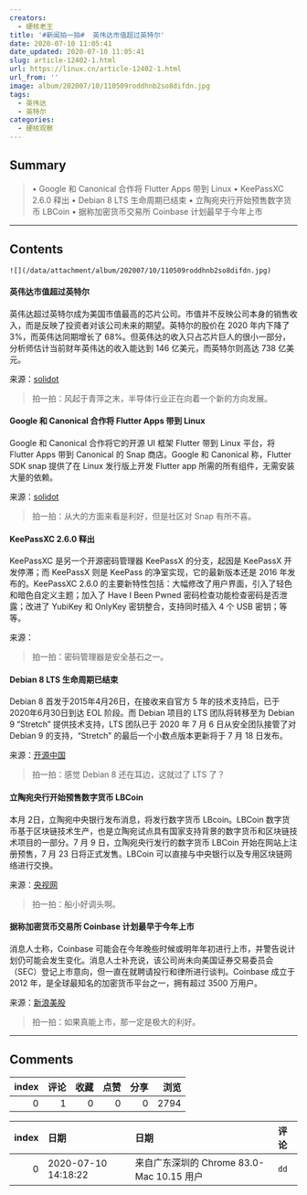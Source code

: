 ```yaml
---
creators:
  - 硬核老王
title: '#新闻拍一拍#  英伟达市值超过英特尔'
date: 2020-07-10 11:05:41
date_updated: 2020-07-10 11:05:41
slug: article-12402-1.html
url: https://linux.cn/article-12402-1.html
url_from: ''
image: album/202007/10/110509roddhnb2so8difdn.jpg
tags:
  - 英伟达
  - 英特尔
categories:
  - 硬核观察
---
```


## Summary

> • Google 和 Canonical 合作将 Flutter Apps 带到 Linux • KeePassXC 2.6.0 释出 • Debian 8 LTS 生命周期已结束 • 立陶宛央行开始预售数字货币 LBCoin • 据称加密货币交易所 Coinbase 计划最早于今年上市

***

<!-- more -->

## Contents

`![](/data/attachment/album/202007/10/110509roddhnb2so8difdn.jpg)`

#### 英伟达市值超过英特尔

英伟达超过英特尔成为美国市值最高的芯片公司。市值并不反映公司本身的销售收入，而是反映了投资者对该公司未来的期望。英特尔的股价在 2020 年内下降了 3%，而英伟达同期增长了 68%。但英伟达的收入只占芯片巨人的很小一部分，分析师估计当前财年英伟达的收入能达到 146 亿美元，而英特尔则高达 738 亿美元。

来源：[solidot](https://www.solidot.org/story?sid=64900)

> 
> 拍一拍：风起于青萍之末，半导体行业正在向着一个新的方向发展。
> 
> 
> 

#### Google 和 Canonical 合作将 Flutter Apps 带到 Linux

Google 和 Canonical 合作将它的开源 UI 框架 Flutter 带到 Linux 平台，将 Flutter Apps 带到 Canonical 的 Snap 商店。Google 和 Canonical 称，Flutter SDK snap 提供了在 Linux 发行版上开发 Flutter app 所需的所有组件，无需安装大量的依赖。

来源：[solidot](https://www.solidot.org/story?sid=64895)

> 
> 拍一拍：从大的方面来看是利好，但是社区对 Snap 有所不喜。
> 
> 
> 

#### KeePassXC 2.6.0 释出

KeePassXC 是另一个开源密码管理器 KeePassX 的分支，起因是 KeePassX 开发停滞；而 KeePassX 则是 KeePass 的净室实现，它的最新版本还是 2016 年发布的。KeePassXC 2.6.0 的主要新特性包括：大幅修改了用户界面，引入了轻色和暗色自定义主题；加入了 Have I Been Pwned 密码检查功能检查密码是否泄露；改进了 YubiKey 和 OnlyKey 密钥整合，支持同时插入 4 个 USB 密钥；等等。

来源：

> 
> 拍一拍：密码管理器是安全基石之一。
> 
> 
> 

#### Debian 8 LTS 生命周期已结束

Debian 8 首发于2015年4月26日，在接收来自官方 5 年的技术支持后，已于2020年6月30日到达 EOL 阶段。而 Debian 项目的 LTS 团队将转移至为 Debian 9 “Stretch” 提供技术支持，LTS 团队已于 2020 年 7 月 6 日从安全团队接管了对 Debian 9 的支持，“Stretch” 的最后一个小数点版本更新将于 7 月 18 日发布。

来源：[开源中国](https://www.oschina.net/news/117072/debian-8-eol)

> 
> 拍一拍：感觉 Debian 8 还在耳边，这就过了 LTS 了？
> 
> 
> 

#### 立陶宛央行开始预售数字货币 LBCoin

本月 2日，立陶宛中央银行发布消息，将发行数字货币 LBcoin。LBCoin 数字货币基于区块链技术生产，也是立陶宛试点具有国家支持背景的数字货币和区块链技术项目的一部分。7 月 9 日，立陶宛央行发行的数字货币 LBCoin 开始在网站上注册预售，7 月 23 日将正式发售。LBCoin 可以直接与中央银行以及专用区块链网络进行交换。

来源：[央视网](https://www.cnbeta.com/articles/tech/1001357.htm)

> 
> 拍一拍：船小好调头啊。
> 
> 
> 

#### 据称加密货币交易所 Coinbase 计划最早于今年上市

消息人士称，Coinbase 可能会在今年晚些时候或明年年初进行上市，并警告说计划仍可能会发生变化。消息人士补充说，该公司尚未向美国证券交易委员会（SEC）登记上市意向，但一直在就聘请投行和律所进行谈判。Coinbase 成立于 2012 年，是全球最知名的加密货币平台之一，拥有超过 3500 万用户。

来源：[新浪美股](https://www.cnbeta.com/articles/tech/1001339.htm)

> 
> 拍一拍：如果真能上市，那一定是极大的利好。
> 
> 
>

***

## Comments


|   index |   评论 |   收藏 |   点赞 |   分享 |   浏览 |
|--------:|-------:|-------:|-------:|-------:|-------:|
|       0 |      1 |      0 |      0 |      0 |   2794 |

|   index | 日期                | 日期                                      | 评论   |
|--------:|:--------------------|:------------------------------------------|:-------|
|       0 | 2020-07-10 14:18:22 | 来自广东深圳的 Chrome 83.0-Mac 10.15 用户 | `dd`   |
